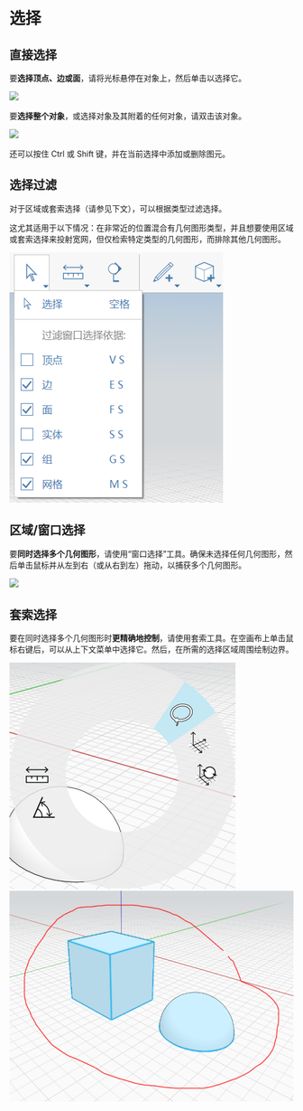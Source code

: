 # 选择

## 直接选择

要**选择顶点、边或面**，请将光标悬停在对象上，然后单击以选择它。

![](../.gitbook/assets/direct\_selection1.png)

要**选择整个对象**，或选择对象及其附着的任何对象，请双击该对象。

![](../.gitbook/assets/direct\_selection2.png)

还可以按住 Ctrl 或 Shift 键，并在当前选择中添加或删除图元。

## 选择过滤

对于区域或套索选择（请参见下文），可以根据类型过滤选择。

这尤其适用于以下情况：在非常近的位置混合有几何图形类型，并且想要使用区域或套索选择来投射宽网，但仅检索特定类型的几何图形，而排除其他几何图形。

![](<../.gitbook/assets/selection-filter (1).png>)

## 区域/窗口选择

要**同时选择多个几何图形**，请使用“窗口选择”工具。确保未选择任何几何图形，然后单击鼠标并从左到右（或从右到左）拖动，以捕获多个几何图形。

![](../.gitbook/assets/direct\_selection3.png)

## 套索选择

要在同时选择多个几何图形时**更精确地控制**，请使用套索工具。在空画布上单击鼠标右键后，可以从上下文菜单中选择它。然后，在所需的选择区域周围绘制边界。

![](../.gitbook/assets/lasso1.png)\
![](../.gitbook/assets/lasso2.png)
